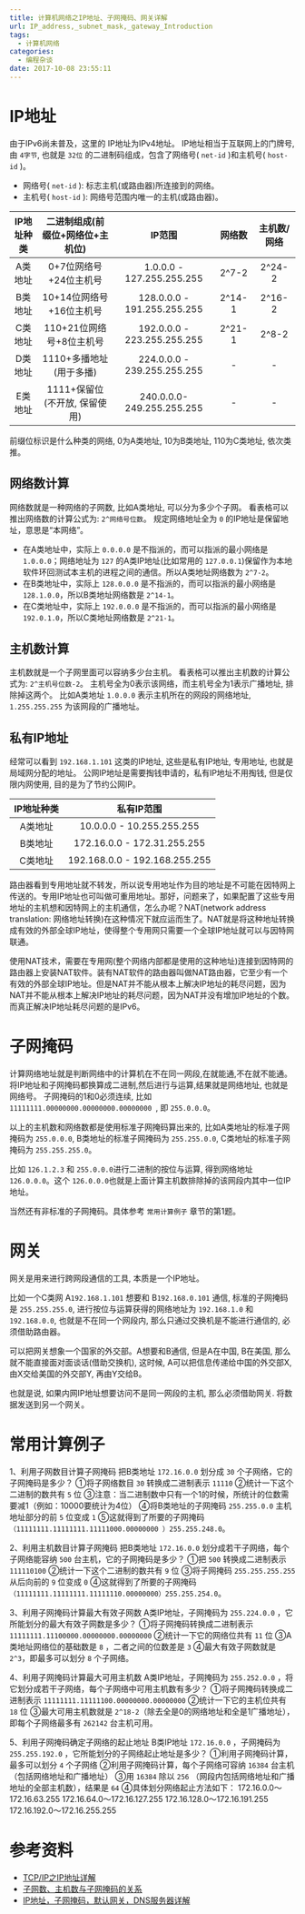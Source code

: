 ```yaml
---
title: 计算机网络之IP地址、子网掩码、网关详解
url: IP_address,_subnet_mask,_gateway_Introduction
tags:
  - 计算机网络
categories:
  - 编程杂谈
date: 2017-10-08 23:55:11
---
```

# IP地址
由于IPv6尚未普及，这里的 IP地址为IPv4地址。
IP地址相当于互联网上的门牌号, 由 ` 4字节 `, 也就是 ` 32位 ` 的二进制码组成，包含了网络号( ` net-id ` )和主机号( ` host-id ` )。
- 网络号( ` net-id ` ): 标志主机(或路由器)所连接到的网络。
- 主机号( ` host-id ` ): 网络号范围内唯一的主机(或路由器)。

<!-- more -->

| IP地址种类 | 二进制组成(前缀位+网络位+主机位) | IP范围 | 网络数 | 主机数/网络 |
|:----------:|:--------------------------------:|:------:|:------:|:-----------:|
| A类地址 | 0+7位网络号+24位主机号   |   1.0.0.0 - 127.255.255.255 | 2^7-2 | 2^24-2 |
| B类地址 | 10+14位网络号+16位主机号 | 128.0.0.0 - 191.255.255.255 | 2^14-1 | 2^16-2 |
| C类地址 | 110+21位网络号+8位主机号 | 192.0.0.0 - 223.255.255.255 | 2^21-1 | 2^8-2 |
| D类地址 | 1110+多播地址(用于多播)  | 224.0.0.0 - 239.255.255.255 | - | - |
| E类地址 | 1111+保留位(不开放, 保留使用) | 240.0.0.0-249.255.255.255 | - | - |

前缀位标识是什么种类的网络, 0为A类地址, 10为B类地址, 110为C类地址, 依次类推。

## 网络数计算
网络数就是一种网络的子网数, 比如A类地址, 可以分为多少个子网。
看表格可以推出网络数的计算公式为:  ` 2^网络号位数 `。
规定网络地址全为 ` 0 ` 的IP地址是保留地址，意思是“本网络”。
- 在A类地址中，实际上 ` 0.0.0.0 ` 是不指派的，而可以指派的最小网络是 ` 1.0.0.0 `；网络地址为 ` 127 ` 的A类IP地址(比如常用的 ` 127.0.0.1 `)保留作为本地软件环回测试本主机的进程之间的通信。所以A类地址网络数为 ` 2^7-2 `。
- 在B类地址中，实际上 ` 128.0.0.0 ` 是不指派的，而可以指派的最小网络是 ` 128.1.0.0 `，所以B类地址网络数是 ` 2^14-1 `。
- 在C类地址中，实际上 ` 192.0.0.0 ` 是不指派的，而可以指派的最小网络是 ` 192.0.1.0 `，所以C类地址网络数是 ` 2^21-1 `。

## 主机数计算
主机数就是一个子网里面可以容纳多少台主机。
看表格可以推出主机数的计算公式为:  ` 2^主机号位数-2 `。
主机号全为0表示该网络，而主机号全为1表示广播地址, 排除掉这两个。
比如A类地址 ` 1.0.0.0 ` 表示主机所在的网段的网络地址,  ` 1.255.255.255 ` 为该网段的广播地址。

## 私有IP地址
经常可以看到 ` 192.168.1.101 ` 这类的IP地址, 这些是私有IP地址, 专用地址, 也就是局域网分配的地址。
公网IP地址是需要掏钱申请的，私有IP地址不用掏钱, 但是仅限内网使用, 目的是为了节约公网IP。

| IP地址种类 | 私有IP范围 |
|:---------------:|:---------------:|
| A类地址 | 10.0.0.0 - 10.255.255.255 |
| B类地址 | 172.16.0.0 - 172.31.255.255 |
| C类地址 | 192.168.0.0 - 192.168.255.255 |

路由器看到专用地址就不转发，所以说专用地址作为目的地址是不可能在因特网上传送的。专用IP地址也可叫做可重用地址。那好，问题来了，如果配置了这些专用地址的主机想和因特网上的主机通信，怎么办呢？NAT(network address translation: 网络地址转换)在这种情况下就应运而生了。NAT就是将这种地址转换成有效的外部全球IP地址，使得整个专用网只需要一个全球IP地址就可以与因特网联通。

使用NAT技术，需要在专用网(整个网络内部都是使用的这种地址)连接到因特网的路由器上安装NAT软件。装有NAT软件的路由器叫做NAT路由器，它至少有一个有效的外部全球IP地址。但是NAT并不能从根本上解决IP地址的耗尽问题，因为NAT并不能从根本上解决IP地址的耗尽问题，因为NAT并没有增加IP地址的个数。而真正解决IP地址耗尽问题的是IPv6。

# 子网掩码
计算网络地址就是判断网络中的计算机在不在同一网段,在就能通,不在就不能通。
将IP地址和子网掩码都换算成二进制,然后进行与运算,结果就是网络地址, 也就是网络号。
子网掩码的1和0必须连续, 比如 `11111111.00000000.00000000.00000000 `, 即 ` 255.0.0.0 `。

以上的主机数和网络数都是使用标准子网掩码算出来的, 比如A类地址的标准子网掩码为 ` 255.0.0.0 `, B类地址的标准子网掩码为 ` 255.255.0.0 `, C类地址的标准子网掩码为 ` 255.255.255.0 `。

比如 ` 126.1.2.3 ` 和 ` 255.0.0.0 `进行二进制的按位与运算, 得到网络地址 ` 126.0.0.0 `。这个 ` 126.0.0.0 `也就是上面计算主机数排除掉的该网段内其中一位IP地址。

当然还有非标准的子网掩码。具体参考 ` 常用计算例子 ` 章节的第1题。

# 网关
网关是用来进行跨网段通信的工具, 本质是一个IP地址。

比如一个C类网 A` 192.168.1.101 ` 想要和 B` 192.168.0.101 ` 通信, 标准的子网掩码是 ` 255.255.255.0 `, 进行按位与运算获得的网络地址为 ` 192.168.1.0 ` 和 ` 192.168.0.0 `, 也就是不在同一个网段内, 那么只通过交换机是不能进行通信的, 必须借助路由器。

可以把网关想象一个国家的外交部。A想要和B通信, 但是A在中国, B在美国, 那么就不能直接面对面谈话(借助交换机), 这时候, A可以把信息传递给中国的外交部X, 由X交给美国的外交部Y, 再由Y交给B。

也就是说, 如果内网IP地址想要访问不是同一网段的主机, 那么必须借助网关. 将数据发送到另一个网关。


# 常用计算例子
1、利用子网数目计算子网掩码
把B类地址 ` 172.16.0.0 ` 划分成 ` 30 ` 个子网络，它的子网掩码是多少？
①将子网络数目 ` 30 ` 转换成二进制表示 ` 11110 ` 
②统计一下这个二进制的数共有 ` 5 ` 位
③注意：当二进制数中只有一个1的时候，所统计的位数需要减1（例如：10000要统计为4位）
④将B类地址的子网掩码 ` 255.255.0.0 ` 主机地址部分的前 ` 5 ` 位变成 ` 1 `
⑤这就得到了所要的子网掩码`（11111111.11111111.11111000.00000000 ）255.255.248.0`。
 
2、利用主机数目计算子网掩码
把B类地址 ` 172.16.0.0 ` 划分成若干子网络，每个子网络能容纳 ` 500 ` 台主机，它的子网掩码是多少？
①把 ` 500 ` 转换成二进制表示 ` 111110100 ` 
②统计一下这个二进制的数共有 ` 9 ` 位
③将子网掩码 ` 255.255.255.255 ` 从后向前的 ` 9 ` 位变成 ` 0 `
④这就得到了所要的子网掩码`（11111111.11111111.11111110.00000000）255.255.254.0`。
 
3、利用子网掩码计算最大有效子网数
A类IP地址，子网掩码为 ` 255.224.0.0 ` ，它所能划分的最大有效子网数是多少？
①将子网掩码转换成二进制表示 ` 11111111.11100000.00000000.00000000 ` 
②统计一下它的网络位共有 ` 11 ` 位
③A类地址网络位的基础数是 ` 8 ` ，二者之间的位数差是 ` 3 `
④最大有效子网数就是` 2^3 `，即最多可以划分 ` 8 ` 个子网络。
 
4、利用子网掩码计算最大可用主机数
A类IP地址，子网掩码为 ` 255.252.0.0 ` ，将它划分成若干子网络，每个子网络中可用主机数有多少？
①将子网掩码转换成二进制表示 ` 11111111.11111100.00000000.00000000 ` 
②统计一下它的主机位共有 ` 18 ` 位
③最大可用主机数就是 ` 2^18-2 `（除去全是0的网络地址和全是1广播地址），即每个子网络最多有 ` 262142 ` 台主机可用。
 
5、利用子网掩码确定子网络的起止地址
B类IP地址 ` 172.16.0.0 ` ，子网掩码为 ` 255.255.192.0 ` ，它所能划分的子网络起止地址是多少？
①利用子网掩码计算，最多可以划分 ` 4 ` 个子网络
②利用子网掩码计算，每个子网络可容纳 ` 16384 ` 台主机（包括网络地址和广播地址）
③用 ` 16384 ` 除以 ` 256 ` （网段内包括网络地址和广播地址的全部主机数），结果是 ` 64 ` 
④具体划分网络起止方法如下：
172.16.0.0～172.16.63.255
172.16.64.0～172.16.127.255
172.16.128.0～172.16.191.255
172.16.192.0～172.16.255.255

# 参考资料
- [TCP/IP之IP地址详解](http://blog.sciencenet.cn/blog-2355761-1036878.html)
- [子网数、主机数与子网掩码的关系](http://blog.sina.com.cn/s/blog_5753d0930101fxdf.html)
- [IP地址，子网掩码，默认网关，DNS服务器详解](http://www.cnblogs.com/JuneWang/p/3917697.html)

